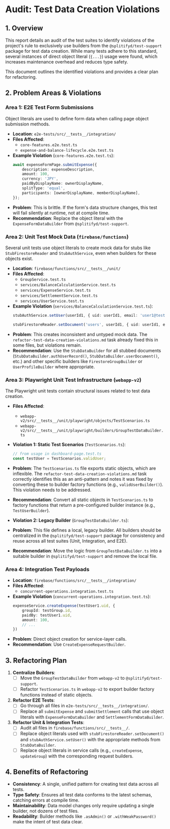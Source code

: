 # Audit: Test Data Creation Violations

## 1. Overview

This report details an audit of the test suites to identify violations of the project's rule to exclusively use builders from the `@splitifyd/test-support` package for test data creation. While many tests adhere to this standard, several instances of direct object literal (`{...}`) usage were found, which increases maintenance overhead and reduces type safety.

This document outlines the identified violations and provides a clear plan for refactoring.

## 2. Problem Areas & Violations

### Area 1: E2E Test Form Submissions

Object literals are used to define form data when calling page object submission methods.

-   **Location**: `e2e-tests/src/__tests__/integration/`
-   **Files Affected**:
    -   `core-features.e2e.test.ts`
    -   `expense-and-balance-lifecycle.e2e.test.ts`
-   **Example Violation** (`core-features.e2e.test.ts`):
    ```typescript
    await expenseFormPage.submitExpense({
        description: expenseDescription,
        amount: 100,
        currency: 'JPY',
        paidByDisplayName: ownerDisplayName,
        splitType: 'equal',
        participants: [ownerDisplayName, memberDisplayName],
    });
    ```
-   **Problem**: This is brittle. If the form's data structure changes, this test will fail silently at runtime, not at compile time.
-   **Recommendation**: Replace the object literal with the `ExpenseFormDataBuilder` from `@splitifyd/test-support`.

### Area 2: Unit Test Mock Data (`firebase/functions`)

Several unit tests use object literals to create mock data for stubs like `StubFirestoreReader` and `StubAuthService`, even when builders for these objects exist.

-   **Location**: `firebase/functions/src/__tests__/unit/`
-   **Files Affected**:
    -   `GroupService.test.ts`
    -   `services/BalanceCalculationService.test.ts`
    -   `services/ExpenseService.test.ts`
    -   `services/SettlementService.test.ts`
    -   `services/UserService.test.ts`
-   **Example Violation** (`services/BalanceCalculationService.test.ts`):
    ```typescript
    stubAuthService.setUser(userId1, { uid: userId1, email: 'user1@test.com', displayName: 'User 1' });

    stubFirestoreReader.setDocument('users', userId1, { uid: userId1, email: 'user1@test.com', displayName: 'User 1' });
    ```
-   **Problem**: This creates inconsistent and untyped mock data. The `refactor-test-data-creation-violations.md` task already fixed this in some files, but violations remain.
-   **Recommendation**: Use the `StubDataBuilder` for all stubbed documents (`StubDataBuilder.authUserRecord()`, `StubDataBuilder.userDocument()`, etc.) and other specific builders like `FirestoreGroupBuilder` or `UserProfileBuilder` where appropriate.

### Area 3: Playwright Unit Test Infrastructure (`webapp-v2`)

The Playwright unit tests contain structural issues related to test data creation.

-   **Files Affected**:
    -   `webapp-v2/src/__tests__/unit/playwright/objects/TestScenarios.ts`
    -   `webapp-v2/src/__tests__/unit/playwright/builders/GroupTestDataBuilder.ts`
-   **Violation 1: Static Test Scenarios** (`TestScenarios.ts`):
    ```typescript
    // from usage in dashboard-page.test.ts
    const testUser = TestScenarios.validUser;
    ```
-   **Problem**: The `TestScenarios.ts` file exports static objects, which are inflexible. The `refactor-test-data-creation-violations.md` task correctly identifies this as an anti-pattern and notes it was fixed by converting these to builder factory functions (e.g., `validUserBuilder()`). This violation needs to be addressed.
-   **Recommendation**: Convert all static objects in `TestScenarios.ts` to factory functions that return a pre-configured builder instance (e.g., `TestUserBuilder`).

-   **Violation 2: Legacy Builder** (`GroupTestDataBuilder.ts`):
-   **Problem**: This file defines a local, legacy builder. All builders should be centralized in the `@splitifyd/test-support` package for consistency and reuse across all test suites (Unit, Integration, and E2E).
-   **Recommendation**: Move the logic from `GroupTestDataBuilder.ts` into a suitable builder in `@splitifyd/test-support` and remove the local file.

### Area 4: Integration Test Payloads

-   **Location**: `firebase/functions/src/__tests__/integration/`
-   **Files Affected**:
    -   `concurrent-operations.integration.test.ts`
-   **Example Violation** (`concurrent-operations.integration.test.ts`):
    ```typescript
    expenseService.createExpense(testUser1.uid, {
        groupId: testGroup.id,
        paidBy: testUser1.uid,
        amount: 100,
        // ...
    })
    ```
-   **Problem**: Direct object creation for service-layer calls.
-   **Recommendation**: Use `CreateExpenseRequestBuilder`.

## 3. Refactoring Plan

1.  **Centralize Builders**:
    -   [ ] Move the `GroupTestDataBuilder` from `webapp-v2` to `@splitifyd/test-support`.
    -   [ ] Refactor `TestScenarios.ts` in `webapp-v2` to export builder factory functions instead of static objects.

2.  **Refactor E2E Tests**:
    -   [ ] Go through all files in `e2e-tests/src/__tests__/integration/`.
    -   [ ] Replace all `submitExpense` and `submitSettlement` calls that use object literals with `ExpenseFormDataBuilder` and `SettlementFormDataBuilder`.

3.  **Refactor Unit & Integration Tests**:
    -   [ ] Audit all files in `firebase/functions/src/__tests__/`.
    -   [ ] Replace object literals used with `stubFirestoreReader.setDocument()` and `stubAuthService.setUser()` with the appropriate methods from `StubDataBuilder`.
    -   [ ] Replace object literals in service calls (e.g., `createExpense`, `updateGroup`) with the corresponding request builders.

## 4. Benefits of Refactoring

-   **Consistency**: A single, unified pattern for creating test data across all tests.
-   **Type Safety**: Ensures all test data conforms to the latest schemas, catching errors at compile time.
-   **Maintainability**: Data model changes only require updating a single builder, not dozens of test files.
-   **Readability**: Builder methods like `.asAdmin()` or `.withWeakPassword()` make the intent of test data clear.
